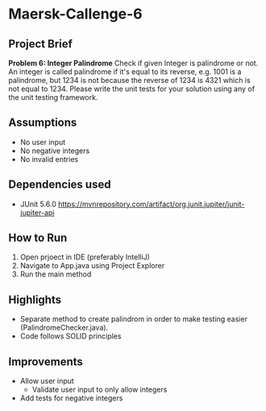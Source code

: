 # Maersk-Callenge-6
## Project Brief
**Problem 6: Integer Palindrome**
Check if given Integer is palindrome or not. An integer is called palindrome if it's equal to its reverse, e.g. 1001 is a palindrome, but 1234 is not because the reverse of 1234 is 4321 which is not equal to 1234.
Please write the unit tests for your solution using any of the unit testing framework.

## Assumptions
* No user input
* No negative integers
* No invalid entries

## Dependencies used
* JUnit 5.6.0 https://mvnrepository.com/artifact/org.junit.jupiter/junit-jupiter-api

## How to Run
1. Open prjoect in IDE (preferably IntelliJ)
2. Navigate to App.java using Project Explorer
3. Run the main method

## Highlights
* Separate method to create palindrom in order to make testing easier (PalindromeChecker.java).
* Code follows SOLID principles

## Improvements
* Allow user input
  * Validate user input to only allow integers
* Add tests for negative integers
